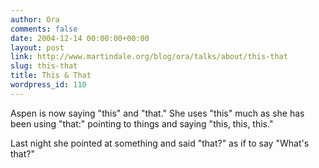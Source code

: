 ```yaml
---
author: Ora
comments: false
date: 2004-12-14 00:00:00+00:00
layout: post
link: http://www.martindale.org/blog/ora/talks/about/this-that
slug: this-that
title: This & That
wordpress_id: 110
---
```


Aspen is now saying "this" and "that." She uses "this" much as she has been using "that:" pointing to things and saying "this, this, this."
  

  
Last night she pointed at something and said "that?" as if to say "What's that?"
  

